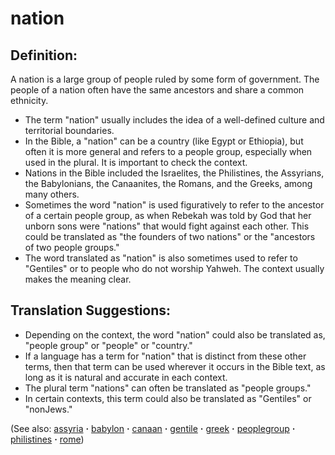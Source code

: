 # nation #

## Definition: ##

A nation is a large group of people ruled by some form of government. The people of a nation often have the same ancestors and share a common ethnicity.

* The term "nation" usually includes the idea of a well-defined culture and territorial boundaries.
* In the Bible, a "nation" can be a country (like Egypt or Ethiopia), but often it is more general and refers to a people group, especially when used in the plural. It is important to check the context.
* Nations in the Bible included the Israelites, the Philistines, the Assyrians, the Babylonians, the Canaanites, the Romans, and the Greeks, among many others.
* Sometimes the word "nation" is used figuratively to refer to the ancestor of a certain people group, as when Rebekah was told by God that her unborn sons were "nations" that would fight against each other. This could be translated as "the founders of two nations" or the "ancestors of two people groups."
* The word translated as "nation" is also sometimes used to refer to "Gentiles" or to people who do not worship Yahweh. The context usually makes the meaning clear.
 
## Translation Suggestions: ##

* Depending on the context, the word "nation" could also be translated as, "people group" or "people" or "country."
* If a language has a term for "nation" that is distinct from these other terms, then that term can be used wherever it occurs in the Bible text, as long as it is natural and accurate in each context.
* The plural term "nations" can often be translated as "people groups."
* In certain contexts, this term could also be translated as "Gentiles" or "nonJews."

(See also: [assyria](../other/assyria.md) **·** [babylon](../other/babylon.md) **·** [canaan](../other/canaan.md) **·** [gentile](../other/gentile.md) **·** [greek](../other/greek.md) **·** [peoplegroup](../other/peoplegroup.md) **·** [philistines](../other/philistines.md) **·** [rome](../other/rome.md))

